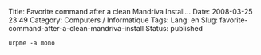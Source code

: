 Title: Favorite command after a clean Mandriva Install...
Date: 2008-03-25 23:49
Category: Computers / Informatique
Tags:
Lang: en
Slug: favorite-command-after-a-clean-mandriva-install
Status: published

    urpme -a mono
